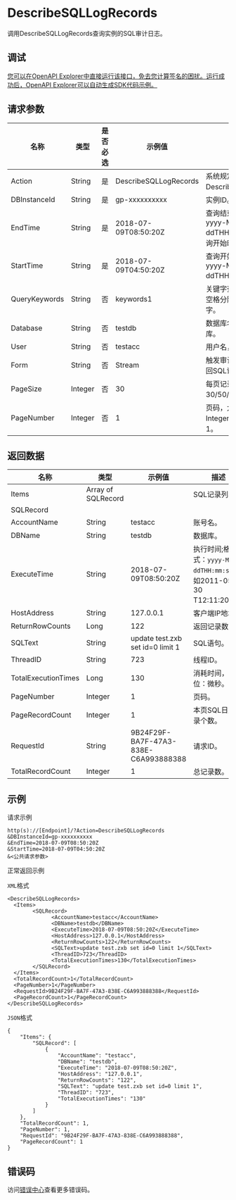 # DescribeSQLLogRecords

调用DescribeSQLLogRecords查询实例的SQL审计日志。

## 调试

[您可以在OpenAPI Explorer中直接运行该接口，免去您计算签名的困扰。运行成功后，OpenAPI Explorer可以自动生成SDK代码示例。](https://api.aliyun.com/#product=gpdb&api=DescribeSQLLogRecords&type=RPC&version=2016-05-03)

## 请求参数

|名称|类型|是否必选|示例值|描述|
|--|--|----|---|--|
|Action|String|是|DescribeSQLLogRecords|系统规定参数。取值：DescribeSQLLogRecords。 |
|DBInstanceId|String|是|gp-xxxxxxxxxx|实例ID。 |
|EndTime|String|是|2018-07-09T08:50:20Z|查询结束时间，格式如：yyyy-MM-ddTHH:mm:ssZ，且大于查询开始时间。 |
|StartTime|String|是|2018-07-09T04:50:20Z|查询开始时间，格式如：yyyy-MM-ddTHH:mm:ssZ。 |
|QueryKeywords|String|否|keywords1|关键字查询，多个关键字以空格分隔，不超过10个关键字。 |
|Database|String|否|testdb|数据库名，默认为所有数据库。 |
|User|String|否|testacc|用户名，默认为所有用户。 |
|Form|String|否|Stream|触发审计文件的生成或者返回SQL记录列表。 |
|PageSize|Integer|否|30|每页记录数，取值：30/50/100；默认值：30。 |
|PageNumber|Integer|否|1|页码，大于0且不超过Integer的最大值；默认值：1。 |

## 返回数据

|名称|类型|示例值|描述|
|--|--|---|--|
|Items|Array of SQLRecord| |SQL记录列表。 |
|SQLRecord| | | |
|AccountName|String|testacc|账号名。 |
|DBName|String|testdb|数据库。 |
|ExecuteTime|String|2018-07-09T08:50:20Z|执行时间;格式：`yyyy-MM-ddTHH:mm:ssZ`，如2011-05-30 T12:11:20Z。 |
|HostAddress|String|127.0.0.1|客户端IP地址。 |
|ReturnRowCounts|Long|122|返回记录数。 |
|SQLText|String|update test.zxb set id=0 limit 1|SQL语句。 |
|ThreadID|String|723|线程ID。 |
|TotalExecutionTimes|Long|130|消耗时间，单位：微秒。 |
|PageNumber|Integer|1|页码。 |
|PageRecordCount|Integer|1|本页SQL日志记录个数。 |
|RequestId|String|9B24F29F-BA7F-47A3-838E-C6A993888388|请求ID。 |
|TotalRecordCount|Integer|1|总记录数。 |

## 示例

请求示例

```
http(s)://[Endpoint]/?Action=DescribeSQLLogRecords
&DBInstanceId=gp-xxxxxxxxxx
&EndTime=2018-07-09T08:50:20Z
&StartTime=2018-07-09T04:50:20Z
&<公共请求参数>
```

正常返回示例

`XML`格式

```
<DescribeSQLLogRecords>
  <Items>
        <SQLRecord>
              <AccountName>testacc</AccountName>
              <DBName>testdb</DBName>
              <ExecuteTime>2018-07-09T08:50:20Z</ExecuteTime>
              <HostAddress>127.0.0.1</HostAddress>
              <ReturnRowCounts>122</ReturnRowCounts>
              <SQLText>update test.zxb set id=0 limit 1</SQLText>
              <ThreadID>723</ThreadID>
              <TotalExecutionTimes>130</TotalExecutionTimes>
        </SQLRecord>
  </Items>
  <TotalRecordCount>1</TotalRecordCount>
  <PageNumber>1</PageNumber>
  <RequestId>9B24F29F-BA7F-47A3-838E-C6A993888388</RequestId>
  <PageRecordCount>1</PageRecordCount>
</DescribeSQLLogRecords>
```

`JSON`格式

```
{
	"Items": {
		"SQLRecord": [
			{
				"AccountName": "testacc",
				"DBName": "testdb",
				"ExecuteTime": "2018-07-09T08:50:20Z",
				"HostAddress": "127.0.0.1",
				"ReturnRowCounts": "122",
				"SQLText": "update test.zxb set id=0 limit 1",
				"ThreadID": "723",
				"TotalExecutionTimes": "130"
			}
		]
	},
	"TotalRecordCount": 1,
	"PageNumber": 1,
	"RequestId": "9B24F29F-BA7F-47A3-838E-C6A993888388",
	"PageRecordCount": 1
}
```

## 错误码

访问[错误中心](https://error-center.alibabacloud.com/status/product/gpdb)查看更多错误码。

